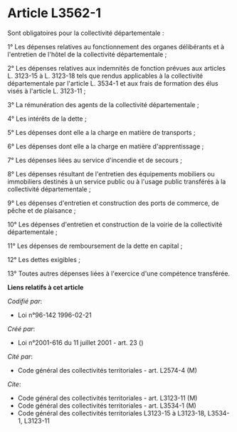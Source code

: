 # Article L3562-1

Sont obligatoires pour la collectivité départementale :

1° Les dépenses relatives au fonctionnement des organes délibérants et à l'entretien de l'hôtel de la collectivité
départementale ;

2° Les dépenses relatives aux indemnités de fonction prévues aux articles L. 3123-15 à L. 3123-18 tels que rendus applicables
à la collectivité départementale par l'article L. 3534-1 et aux frais de formation des élus visés à l'article L. 3123-11 ;

3° La rémunération des agents de la collectivité départementale ;

4° Les intérêts de la dette ;

5° Les dépenses dont elle a la charge en matière de transports ;

6° Les dépenses dont elle a la charge en matière d'apprentissage ;

7° Les dépenses liées au service d'incendie et de secours ;

8° Les dépenses résultant de l'entretien des équipements mobiliers ou immobiliers destinés à un service public ou à l'usage
public transférés à la collectivité départementale ;

9° Les dépenses d'entretien et construction des ports de commerce, de pêche et de plaisance ;

10° Les dépenses d'entretien et construction de la voirie de la collectivité départementale ;

11° Les dépenses de remboursement de la dette en capital ;

12° Les dettes exigibles ;

13° Toutes autres dépenses liées à l'exercice d'une compétence transférée.

**Liens relatifs à cet article**

_Codifié par_:

  - Loi n°96-142 1996-02-21

_Créé par_:

  - Loi n°2001-616 du 11 juillet 2001 - art. 23 ()

_Cité par_:

  - Code général des collectivités territoriales - art. L2574-4 (M)

_Cite_:

  - Code général des collectivités territoriales - art. L3123-11 (M)
  - Code général des collectivités territoriales - art. L3534-1 (M)
  - Code général des collectivités territoriales L3123-15 à L3123-18, L3534-1, L3123-11
